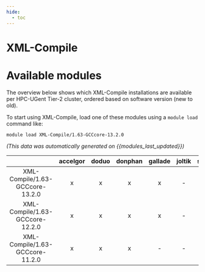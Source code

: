 ```yaml
---
hide:
  - toc
---
```


XML-Compile
===========

# Available modules


The overview below shows which XML-Compile installations are available per HPC-UGent Tier-2 cluster, ordered based on software version (new to old).

To start using XML-Compile, load one of these modules using a `module load` command like:

```shell
module load XML-Compile/1.63-GCCcore-13.2.0
```

*(This data was automatically generated on {{modules_last_updated}})*  

| |accelgor|doduo|donphan|gallade|joltik|shinx|skitty|
| :---: | :---: | :---: | :---: | :---: | :---: | :---: | :---: |
|XML-Compile/1.63-GCCcore-13.2.0|x|x|x|x|-|x|x|
|XML-Compile/1.63-GCCcore-12.2.0|x|x|x|x|-|-|-|
|XML-Compile/1.63-GCCcore-11.2.0|x|x|x|-|-|-|-|
